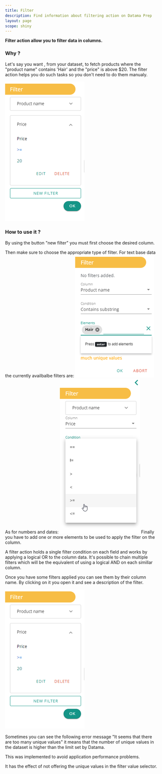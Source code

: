 ```yaml
---
title: Filter
description: Find information about filtering action on Datama Prep
layout: page
scope: shiny
---
```


**Filter action allow you to filter data in columns.**

### Why ?

Let's say you want , from your dataset, to fetch products where the "product name" contains 'Hair' and the "price" is above $20. The filter action helps you do such tasks so you don't need to do them manualy.

![Filter](images/show_filters.png)

### How to use it ?

By using the button "new filter" you must first choose the desired column.

Then make sure to choose the appropriate type of filter.
For text base data the currently availbalbe filters are:
![FilterOptionsText](images/text_filters2.png)
As for numbers and dates:
![FilterOptionsNum](images/comp_filters.png)
Finally you have to add one or more elements to be used to apply the filter on the column.

A filter action holds a single filter condition on each field and works by applying a logical OR to the column data. It's possible to chain multiple filters which will be the equivalent of using a logical AND on each simillar column.

Once you have some filters applied you can see them by their column name. By clicking on it you open it and see a description of the filter.

![Filter](images/show_filters.png)

Sometimes you can see the following error message "It seems that there are too many unique values" it means that the number of unique values in the dataset is higher than the limit set by Datama.

This was implemented to avoid application performance problems.

It has the effect of not offering the unique values in the filter value selector.
